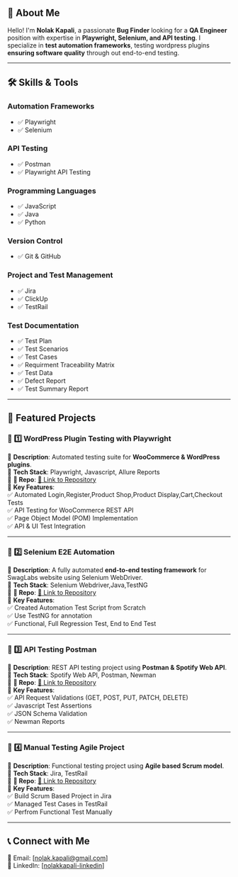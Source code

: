 ## 🚀 About Me  
Hello! I'm **Nolak Kapali**, a passionate **Bug Finder** looking for a **QA Engineer** position with expertise in **Playwright, Selenium, and API testing**. I specialize in **test automation frameworks**, testing wordpress plugins **ensuring software quality** through out end-to-end testing.

---

## 🛠️ Skills & Tools  
### **Automation Frameworks**   <br>
- ✅ Playwright    <br> 
- ✅ Selenium   <br>

### **API Testing**   <br>
- ✅ Postman   <br>
- ✅ Playwright API Testing   <br>

### **Programming Languages**   <br> 
- ✅ JavaScript   <br>
- ✅ Java  <br>
- ✅ Python   <br>

### **Version Control**   <br>
- ✅ Git & GitHub   <br>
  
### **Project and Test Management**   <br>
- ✅ Jira   <br>
- ✅ ClickUp   <br>
- ✅ TestRail  <br>

### **Test Documentation**  
- ✅ Test Plan
- ✅ Test Scenarios  
- ✅ Test Cases
- ✅ Requirment Traceability Matrix
- ✅ Test Data
- ✅ Defect Report
- ✅ Test Summary Report

---
  
## 📂 Featured Projects
### 🚀 **1️⃣ WordPress Plugin Testing with Playwright**   <br>
🔹 **Description**: Automated testing suite for **WooCommerce & WordPress plugins**.   <br>
🔹 **Tech Stack**: Playwright, Javascript, Allure Reports   <br>
🔹 **📌 Repo**: [🔗 Link to Repository](#https://github.com/nolakkapali/Woocommerce-plugin-Test-Playwright-Javascript)   <br>
🔹 **Key Features**:   <br>
✅ Automated Login,Register,Product Shop,Product Display,Cart,Checkout Tests   <br>
✅ API Testing for WooCommerce REST API   <br>
✅ Page Object Model (POM) Implementation   <br>✅ API & UI Test Integration   <br>

---

### 🚀 **2️⃣ Selenium E2E Automation**  
🔹 **Description**: A fully automated **end-to-end testing framework** for SwagLabs website using Selenium WebDriver.  
🔹 **Tech Stack**: Selenium Webdriver,Java,TestNG  <br>
🔹 **📌 Repo**: [🔗 Link to Repository](#https://github.com/nolakkapali/Selenium)   <br>
🔹 **Key Features**:  <br>
✅ Created Automation Test Script from Scratch  <br>
✅ Use TestNG for annotation  <br>
✅ Functional, Full Regression Test, End to End Test <br>

---

### 🚀 **3️⃣ API Testing Postman**  
🔹 **Description**: REST API testing project using **Postman & Spotify Web API**.   <br>
🔹 **Tech Stack**: Spotify Web API, Postman, Newman  <br>
🔹 **📌 Repo**: [🔗 Link to Repository](#https://github.com/nolakkapali/RESTful-API-Testing-Projects)   <br>
🔹 **Key Features**:  
✅ API Request Validations (GET, POST, PUT, PATCH, DELETE)  <br>
✅ Javascript Test Assertions  <br>
✅ JSON Schema Validation  <br> 
✅ Newman Reports   <br>

---

### 🚀 **4️⃣ Manual Testing Agile Project**   <br>
🔹 **Description**: Functional testing project using **Agile based Scrum model**.   <br>
🔹 **Tech Stack**: Jira, TestRail  <br>
🔹 **📌 Repo**: [🔗 Link to Repository](#https://github.com/nolakkapali/Bug-Resistance-Agile-Project)   <br>
🔹 **Key Features**:   <br>
✅ Build Scrum Based Project in Jira   <br>
✅ Managed Test Cases in TestRail  <br>
✅ Perfrom Functional Test Manually  <br>

---

## 📞 Connect with Me  
📧 Email: [nolak.kapali@gmail.com]  
🔗 LinkedIn: [[nolakkapali-linkedin](https://www.linkedin.com/in/nolakkapali/)]  

